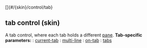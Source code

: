 []{#/{skin}/control/tab}
  ## tab control (skin)
  A tab control, where each tab holds a different
  [pane](ref/%7Bskin%7D/control/main).
  **Tab-specific parameters:**
  :   [current-tab](ref/%7Bskin%7D/param/current-tab)
  :   [multi-line](ref/%7Bskin%7D/param/multi-line)
  :   [on-tab](ref/%7Bskin%7D/param/on-tab)
  :   [tabs](ref/%7Bskin%7D/param/tabs)